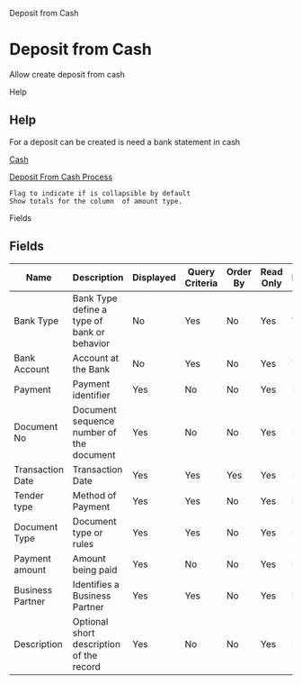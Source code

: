 
Deposit from Cash
# Deposit from Cash


Allow create deposit from cash

Help
## Help

For a deposit can be created is need a bank statement in cash

[Cash](../../functional-guide/window/window-cash.md)

[Deposit From Cash Process](../../functional-guide/process/process-sbpdepositfromcash.md)

```
Flag to indicate if is collapsible by default
Show totals for the column  of amount type.
```
Fields
## Fields




Name              | Description                                 | Displayed | Query Criteria | Order By | Read Only | Mandatory
----------------- | ------------------------------------------- | --------- | -------------- | -------- | --------- | ---------
Bank Type         | Bank Type define a type of bank or behavior | No        | Yes            | No       | Yes       | Yes      
Bank Account      | Account at the Bank                         | No        | Yes            | No       | Yes       | Yes      
Payment           | Payment identifier                          | Yes       | No             | No       | Yes       | No       
Document No       | Document sequence number of the document    | Yes       | No             | No       | Yes       | No       
Transaction Date  | Transaction Date                            | Yes       | Yes            | Yes      | Yes       | No       
Tender type       | Method of Payment                           | Yes       | Yes            | No       | Yes       | No       
Document Type     | Document type or rules                      | Yes       | Yes            | No       | Yes       | No       
Payment amount    | Amount being paid                           | Yes       | No             | No       | Yes       | No       
Business Partner  | Identifies a Business Partner               | Yes       | Yes            | No       | Yes       | No       
Description       | Optional short description of the record    | Yes       | No             | No       | Yes       | No       
